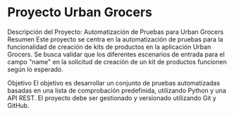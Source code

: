 # Proyecto Urban Grocers 
Descripción del Proyecto: Automatización de Pruebas para Urban Grocers
Resumen
Este proyecto se centra en la automatización de pruebas para la funcionalidad de creación de kits de productos en la aplicación Urban Grocers. Se busca validar que los diferentes escenarios de entrada para el campo "name" en la solicitud de creación de un kit de productos funcionen según lo esperado.

Objetivo
El objetivo es desarrollar un conjunto de pruebas automatizadas basadas en una lista de comprobación predefinida, utilizando Python y una API REST. El proyecto debe ser gestionado y versionado utilizando Git y GitHub.
